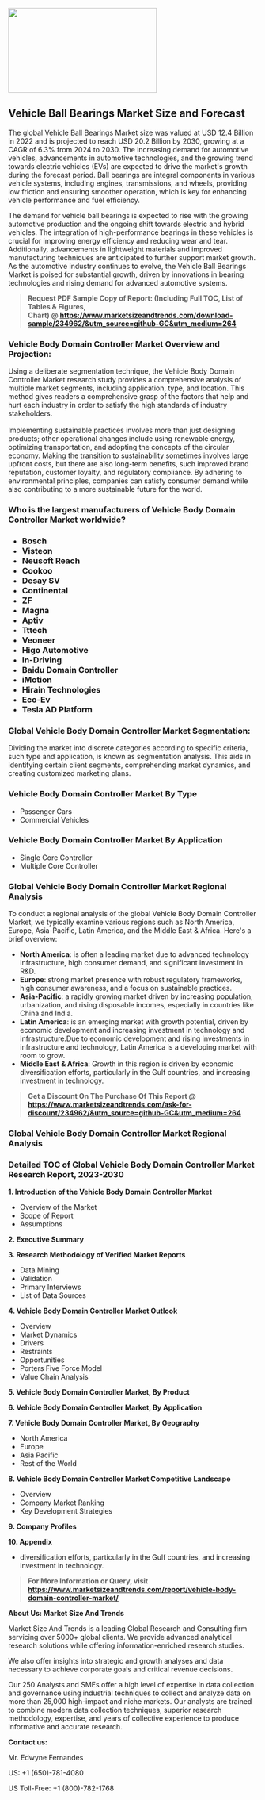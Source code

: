 <p><img class="alignnone size-medium wp-image-20088" src="https://ffe5etoiles.com/wp-content/uploads/2024/12/MST1-300x171.png" alt="" width="300" height="171" /></p><h2>Vehicle Ball Bearings Market Size and Forecast</h2><p>The global Vehicle Ball Bearings Market size was valued at USD 12.4 Billion in 2022 and is projected to reach USD 20.2 Billion by 2030, growing at a CAGR of 6.3% from 2024 to 2030. The increasing demand for automotive vehicles, advancements in automotive technologies, and the growing trend towards electric vehicles (EVs) are expected to drive the market's growth during the forecast period. Ball bearings are integral components in various vehicle systems, including engines, transmissions, and wheels, providing low friction and ensuring smoother operation, which is key for enhancing vehicle performance and fuel efficiency.</p><p>The demand for vehicle ball bearings is expected to rise with the growing automotive production and the ongoing shift towards electric and hybrid vehicles. The integration of high-performance bearings in these vehicles is crucial for improving energy efficiency and reducing wear and tear. Additionally, advancements in lightweight materials and improved manufacturing techniques are anticipated to further support market growth. As the automotive industry continues to evolve, the Vehicle Ball Bearings Market is poised for substantial growth, driven by innovations in bearing technologies and rising demand for advanced automotive systems.</p></p><blockquote id="" class=""><strong>Request PDF Sample Copy of Report: (Including Full TOC, List of Tables &amp; Figures, Chart)&nbsp;@&nbsp;<strong><a href="https://www.marketsizeandtrends.com/download-sample/234962/&utm_source=github-GC&utm_medium=264" target="_blank">https://www.marketsizeandtrends.com/download-sample/234962/&utm_source=github-GC&utm_medium=264</a></strong></strong></blockquote><h3 id="" class="">Vehicle Body Domain Controller Market&nbsp;Overview and Projection:</h3><p id="" class="">Using a deliberate segmentation technique, the Vehicle Body Domain Controller Market research study provides a comprehensive analysis of multiple market segments, including application, type, and location. This method gives readers a comprehensive grasp of the factors that help and hurt each industry in order to satisfy the high standards of industry stakeholders. <br /> <br />Implementing sustainable practices involves more than just designing products; other operational changes include using renewable energy, optimizing transportation, and adopting the concepts of the circular economy. Making the transition to sustainability sometimes involves large upfront costs, but there are also long-term benefits, such improved brand reputation, customer loyalty, and regulatory compliance. By adhering to environmental principles, companies can satisfy consumer demand while also contributing to a more sustainable future for the world.</p><h3 id="" class="">Who is the largest manufacturers of&nbsp;Vehicle Body Domain Controller Market worldwide?</h3><h3 class=""><p><ul><li>Bosch </li><li> Visteon </li><li> Neusoft Reach </li><li> Cookoo </li><li> Desay SV </li><li> Continental </li><li> ZF </li><li> Magna </li><li> Aptiv </li><li> Tttech </li><li> Veoneer </li><li> Higo Automotive </li><li> In-Driving </li><li> Baidu Domain Controller </li><li> iMotion </li><li> Hirain Technologies </li><li> Eco-Ev </li><li> Tesla AD Platform</li></ul></p></h3><h3 id="" class="">Global&nbsp;Vehicle Body Domain Controller Market Segmentation:</h3><p id="" class="">Dividing the market into discrete categories according to specific criteria, such type and application, is known as segmentation analysis. This aids in identifying certain client segments, comprehending market dynamics, and creating customized marketing plans.</p><h3 id="" class="">Vehicle Body Domain Controller Market&nbsp;By Type</h3><p><p><ul><li>Passenger Cars</li><li> Commercial Vehicles</p></li></ul></p></p><h3 id="" class="">Vehicle Body Domain Controller Market&nbsp;By Application</h3><p class=""><p><ul><li>Single Core Controller</li><li> Multiple Core Controller</li></ul></p></p><h3 id="" class="">Global Vehicle Body Domain Controller Market Regional Analysis</h3><p id="" class="">To conduct a regional analysis of the global Vehicle Body Domain Controller Market, we typically examine various regions such as North America, Europe, Asia-Pacific, Latin America, and the Middle East &amp; Africa. Here's a brief overview:</p><ul><li><strong>North America</strong>: is often a leading market due to advanced technology infrastructure, high consumer demand, and significant investment in R&amp;D.</li><li><strong>Europe</strong>: strong market presence with robust regulatory frameworks, high consumer awareness, and a focus on sustainable practices.</li><li><strong>Asia-Pacific</strong>: a rapidly growing market driven by increasing population, urbanization, and rising disposable incomes, especially in countries like China and India.</li><li><strong>Latin America</strong>: is an emerging market with growth potential, driven by economic development and increasing investment in technology and infrastructure.Due to economic development and rising investments in infrastructure and technology, Latin America is a developing market with room to grow.</li><li><strong>Middle East &amp; Africa</strong>: Growth in this region is driven by economic diversification efforts, particularly in the Gulf countries, and increasing investment in technology.</li></ul><blockquote id="" class=""><strong>Get a Discount On The Purchase Of This Report @ <strong><a href="https://www.marketsizeandtrends.com/ask-for-discount/234962/&utm_source=github-GC&utm_medium=264" target="_blank">https://www.marketsizeandtrends.com/ask-for-discount/234962/&utm_source=github-GC&utm_medium=264</a></strong></strong></blockquote><h3 id="" class="">Global Vehicle Body Domain Controller Market Regional Analysis</h3><h3 id="" class="">Detailed TOC of Global Vehicle Body Domain Controller Market Research Report, 2023-2030</h3><p id="" class=""><strong>1. Introduction of the Vehicle Body Domain Controller Market</strong></p><ul><li>Overview of the Market</li><li>Scope of Report</li><li>Assumptions</li></ul><p id="" class=""><strong>2. Executive Summary</strong></p><p id="" class=""><strong>3. Research Methodology of Verified Market Reports</strong></p><ul><li>Data Mining</li><li>Validation</li><li>Primary Interviews</li><li>List of Data Sources</li></ul><p id="" class=""><strong>4. Vehicle Body Domain Controller Market Outlook</strong></p><ul><li>Overview</li><li>Market Dynamics</li><li>Drivers</li><li>Restraints</li><li>Opportunities</li><li>Porters Five Force Model</li><li>Value Chain Analysis</li></ul><p id="" class=""><strong>5. Vehicle Body Domain Controller Market, By Product</strong></p><p id="" class=""><strong>6. Vehicle Body Domain Controller Market, By Application</strong></p><p id="" class=""><strong>7. Vehicle Body Domain Controller Market, By Geography</strong></p><ul><li>North America</li><li>Europe</li><li>Asia Pacific</li><li>Rest of the World</li></ul><p id="" class=""><strong>8. Vehicle Body Domain Controller Market Competitive Landscape</strong></p><ul><li>Overview</li><li>Company Market Ranking</li><li>Key Development Strategies</li></ul><p id="" class=""><strong>9. Company Profiles</strong></p><p id="" class=""><strong>10. Appendix</strong></p><ul><li>diversification efforts, particularly in the Gulf countries, and increasing investment in technology.</li></ul><blockquote id="" class=""><strong>For More Information or Query, visit <strong><strong><a href="https://www.marketsizeandtrends.com/report/vehicle-body-domain-controller-market/" target="_blank">https://www.marketsizeandtrends.com/report/vehicle-body-domain-controller-market/</a></strong></strong></strong></blockquote><p id="" class=""><strong>About Us: Market Size And Trends</strong></p><p id="" class="">Market Size And Trends is a leading Global Research and Consulting firm servicing over 5000+ global clients. We provide advanced analytical research solutions while offering information-enriched research studies.</p><p id="" class="">We also offer insights into strategic and growth analyses and data necessary to achieve corporate goals and critical revenue decisions.</p><p id="" class="">Our 250 Analysts and SMEs offer a high level of expertise in data collection and governance using industrial techniques to collect and analyze data on more than 25,000 high-impact and niche markets. Our analysts are trained to combine modern data collection techniques, superior research methodology, expertise, and years of collective experience to produce informative and accurate research.</p><p id="" class=""><strong>Contact us:</strong></p><p id="" class="">Mr. Edwyne Fernandes</p><p id="" class="">US: +1 (650)-781-4080</p><p id="" class="">US Toll-Free: +1 (800)-782-1768</p>
